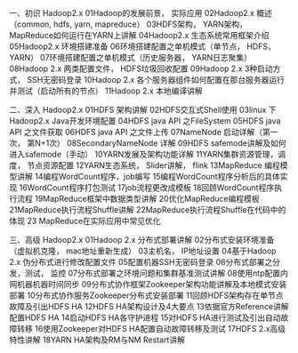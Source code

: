 一、初识 Hadoop2.x
01Hadoop的发展前景， 实际应用
02Hadoop2.x 概述（common, hdfs, yarn, mapreduce）
03HDFS架构， YARN架构， MapReduce如何运行在YARN上讲解
04Hadoop2.x 生态系统常用框架介绍
05Hadoop2.x 环境搭建准备
06环境搭建配置之单机模式（单节点， HDFS， YARN）
07环境搭建配置之单机模式（历史服务器， YARN日志聚集）
08Hadoop 2.x 两类配置文件， HDFS垃圾回收配置
09Hadoop 2.x 3种启动方式， SSH无密码登录
10Hadoop 2.x 各个服务器组件如何配置在那台服务器运行并测试（启动所有的节点）
11Hadoop 2.x 本地编译讲解

二、深入 Hadoop2.x
01HDFS 架构讲解
02HDFS交互式Shell使用
03linux 下Hadoop2.x  Java开发环境配置
04HDFS java API 之FileSystem
05HDFS java API  之文件获取
06HDFS java API  之文件上传
07NameNode 启动详解（第一次， 第N+1次）
08SecondaryNameNode 详解
09HDFS safemode讲解及如何进入safemode（手动）
10YARN发展及架构功能详解
11YARN集群资源管理，调度， 节点资源配置
12YARN生态系统， Slider讲解， flink
13MapReduce 编程模型讲解
14编程WordCount程序，job编写
15编程WordCount程序分析后的具体实现
16WordCount程序打包测试
17job流程更改成模板
18回顾WordCount程序执行流程
19MapReduce框架中数据类型讲解
20优化MapReduce编程模板
21MapReduce执行流程Shuffle讲解
22MapReduce执行流程Shuffle在代码中的体现
23 MapReduce在实际应用中常见优化

三、高级 Hadoop2.x
01Hadoop 2.x 分布式部署讲解
02分布式安装环境准备（虚拟机克隆， mac地址重新生成）
03主机名， IP地址设置
04基于Hadoop 2.x 伪分布式进行修改配置文件
05配置机器SSH无密码登录
06分布式部署之分发，测试， 监控
07分布式部署之环境问题和集群基准测试讲解
08使用ntp配置内网机器机器时间同步
09分布式协作框架Zookeeper架构功能讲解及本地模式安装部署
10分布式协作服务Zookeeper分布式安装部署
11回顾HDFS架构存在单节点故障及引出HDFS HA
12HDFS HA架构设计及4大要点
13依据官方Reference讲解配置HDFS HA
14启动HDFS HA各守护进程
15对HDFS HA进行测试及引出自动故障转移
16使用Zookeeper对HDFS HA配置自动故障转移及测试
17HDFS 2.x高级特性讲解
18YARN HA架构及RM与NM Restart讲解
